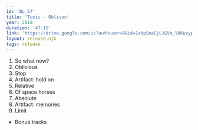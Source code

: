 ```yaml
---
id: 'BL_57'
title: 'Tuxic - Oblivon'
year: 2018
duration: '47:15'
link: 'https://drive.google.com/uc?authuser=0&id=1xKpSnaCjL1GVo_lHKuvyp8F8SQ8gYeqT&export=download'
layout: release.njk
tags: release
---
```


01. So what now?
02. Oblivious
03. Stop
04. Artifact: hold on
05. Relative
06. Of space horses
07. Absolute
08. Artifact: memories
09. Limit
+ Bonus tracks